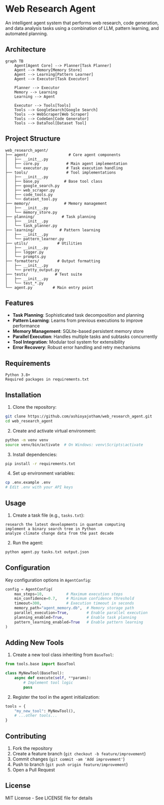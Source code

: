 # Web Research Agent

An intelligent agent system that performs web research, code generation, and data analysis tasks using a combination of LLM, pattern learning, and automated planning.

## Architecture

```mermaid
graph TB
    Agent[Agent Core] --> Planner[Task Planner]
    Agent --> Memory[Memory Store]
    Agent --> Learning[Pattern Learner]
    Agent --> Executor[Task Executor]
    
    Planner --> Executor
    Memory --> Learning
    Learning --> Agent
    
    Executor --> Tools[Tools]
    Tools --> GoogleSearch[Google Search]
    Tools --> WebScraper[Web Scraper]
    Tools --> CodeGen[Code Generator]
    Tools --> DataTool[Dataset Tool]
```

## Project Structure

```
web_research_agent/
├── agent/                  # Core agent components
│   ├── __init__.py
│   ├── core.py            # Main agent implementation
│   └── executor.py        # Task execution handling
├── tools/                 # Tool implementations
│   ├── __init__.py
│   ├── base.py           # Base tool class
│   ├── google_search.py
│   ├── web_scraper.py
│   ├── code_tools.py
│   └── dataset_tool.py
├── memory/               # Memory management
│   ├── __init__.py
│   └── memory_store.py
├── planning/            # Task planning
│   ├── __init__.py
│   └── task_planner.py
├── learning/           # Pattern learning
│   ├── __init__.py
│   └── pattern_learner.py
├── utils/             # Utilities
│   ├── __init__.py
│   ├── logger.py
│   └── prompts.py
├── formatters/        # Output formatting
│   ├── __init__.py
│   └── pretty_output.py
├── tests/            # Test suite
│   ├── __init__.py
│   └── test_*.py
└── agent.py         # Main entry point
```

## Features

- **Task Planning**: Sophisticated task decomposition and planning
- **Pattern Learning**: Learns from previous executions to improve performance
- **Memory Management**: SQLite-based persistent memory store
- **Parallel Execution**: Handles multiple tasks and subtasks concurrently
- **Tool Integration**: Modular tool system for extensibility
- **Error Recovery**: Robust error handling and retry mechanisms

## Requirements

```plaintext
Python 3.8+
Required packages in requirements.txt
```

## Installation

1. Clone the repository:
```bash
git clone https://github.com/ashioyajotham/web_research_agent.git
cd web_research_agent
```

2. Create and activate virtual environment:
```bash
python -m venv venv
source venv/bin/activate  # On Windows: venv\Scripts\activate
```

3. Install dependencies:
```bash
pip install -r requirements.txt
```

4. Set up environment variables:
```bash
cp .env.example .env
# Edit .env with your API keys
```

## Usage

1. Create a task file (e.g., `tasks.txt`):
```text
research the latest developments in quantum computing
implement a binary search tree in Python
analyze climate change data from the past decade
```

2. Run the agent:
```bash
python agent.py tasks.txt output.json
```

## Configuration

Key configuration options in `AgentConfig`:

```python
config = AgentConfig(
    max_steps=10,          # Maximum execution steps
    min_confidence=0.7,    # Minimum confidence threshold
    timeout=300,           # Execution timeout in seconds
    memory_path="agent_memory.db",  # Memory storage path
    parallel_execution=True,        # Enable parallel execution
    planning_enabled=True,          # Enable task planning
    pattern_learning_enabled=True   # Enable pattern learning
)
```

## Adding New Tools

1. Create a new tool class inheriting from `BaseTool`:
```python
from tools.base import BaseTool

class MyNewTool(BaseTool):
    async def execute(self, **params):
        # Implement tool logic
        pass
```

2. Register the tool in the agent initialization:
```python
tools = {
    "my_new_tool": MyNewTool(),
    # ...other tools...
}
```

## Contributing

1. Fork the repository
2. Create a feature branch (`git checkout -b feature/improvement`)
3. Commit changes (`git commit -am 'Add improvement'`)
4. Push to branch (`git push origin feature/improvement`)
5. Open a Pull Request

## License

MIT License - See LICENSE file for details